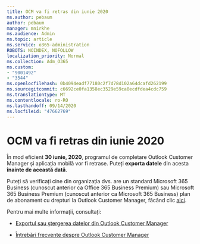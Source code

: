 ```yaml
---
title: OCM va fi retras din iunie 2020
ms.author: pebaum
author: pebaum
manager: mnirkhe
ms.audience: Admin
ms.topic: article
ms.service: o365-administration
ROBOTS: NOINDEX, NOFOLLOW
localization_priority: Normal
ms.collection: Adm_O365
ms.custom:
- "9001492"
- "3544"
ms.openlocfilehash: 0b4094eadf77180c2f7d78d102a64dcafd262199
ms.sourcegitcommit: c6692ce0fa1358ec3529e59ca0ecdfdea4cdc759
ms.translationtype: MT
ms.contentlocale: ro-RO
ms.lasthandoff: 09/14/2020
ms.locfileid: "47662769"
---
```

# <a name="ocm-to-be-retired-june-2020"></a>OCM va fi retras din iunie 2020


În mod eficient **30 iunie, 2020**, programul de completare Outlook Customer Manager și aplicația mobilă vor fi retrase. Puteți  **exporta datele**  din acesta  **înainte de această dată**.  

Puteți să verificați cine din organizația dvs. are un standard Microsoft 365 Business (cunoscut anterior ca Office 365 Business Premium) sau Microsoft 365 Business Premium (cunoscut anterior ca Microsoft 365 Business) plan de abonament cu drepturi la Outlook Customer Manager, făcând clic [aici](https://admin.microsoft.com/AdminPortal/Home?ref=/users).

Pentru mai multe informații, consultați:

- [Exportul sau ștergerea datelor din Outlook Customer Manager](https://support.office.com/article/1a421cb4-e8de-4b44-bfb8-710b92820439)

- [Întrebări frecvente despre Outlook Customer Manager](https://support.office.com/article/88e127ca-43a1-4c9d-8d52-6ad3a80f9c32)
